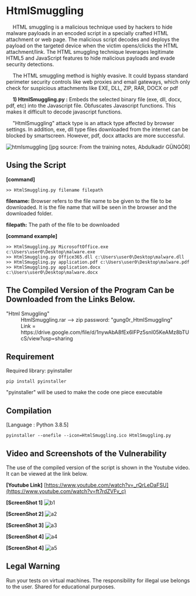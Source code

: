 # HtmlSmuggling
&emsp; HTML smuggling is a malicious technique used by hackers to hide malware payloads in an encoded script in a specially crafted HTML attachment or web page. The malicious script decodes and deploys the payload on the targeted device when the victim opens/clicks the HTML attachment/link. The HTML smuggling technique leverages legitimate HTML5 and JavaScript features to hide malicious payloads and evade security detections.

&emsp; The HTML smuggling method is highly evasive. It could bypass standard perimeter security controls like web proxies and email gateways, which only check for suspicious attachments like EXE, DLL, ZIP, RAR, DOCX or pdf

&emsp; **1) HtmlSmuggling.py :** Embeds the selected binary file (exe, dll, docx, pdf, etc) into the Javascript file. Obfuscates Javascript functions. This makes it difficult to decode javascript functions.

&emsp; "HtmlSmuggling" attack type is an attack type affected by browser settings. In addition, exe, dll type files downloaded from the internet can be blocked by smartscreen. However, pdf, docx attacks are more successful.

![htmlsmuggling](https://user-images.githubusercontent.com/71177413/174580595-4ade6473-7d2a-4ef6-ab98-c788fbd5d3e5.JPG)
[jpg source: From the training notes, Abdulkadir GÜNGÖR]

Using the Script
---

**[command]**
```
>> HtmlSmuggling.py filename filepath
```
**filename:** Browser refers to the file name to be given to the file to be downloaded. It is the file name that will be seen in the browser and the downloaded folder.

**filepath:** The path of the file to be downloaded

**[command example]**
```
>> HtmlSmuggling.py MicrosoftOffice.exe c:\Users\user0\Desktop\malware.exe
>> HtmlSmuggling.py Office365.dll c:\Users\user0\Desktop\malware.dll
>> HtmlSmuggling.py application.pdf c:\Users\user0\Desktop\malware.pdf
>> HtmlSmuggling.py application.docx c:\Users\user0\Desktop\malware.docx
```


The Compiled Version of the Program Can be Downloaded from the Links Below.
---
<dl>
  <dt> "Html Smuggling"
  <dd>
  <dd> HtmlSmuggling.rar --> zip password: "gung0r_HtmlSmuggling"
  <dd> Link = https://drive.google.com/file/d/1nywAbA8fEx6lFPz5snI05KeAMz8bTUcS/view?usp=sharing
</dl>


Requirement
---
Required library: pyinstaller

```
pip install pyinstaller
```

"pyinstaller" will be used to make the code one piece executable

Compilation
---
[Language : Python 3.8.5]
```
pyinstaller --onefile --icon=HtmlSmuggling.ico HtmlSmuggling.py
```

Video and Screenshots of the Vulnerability
---
The use of the compiled version of the script is shown in the Youtube video.
It can be viewed at the link below.

**[Youtube Link]** [https://www.youtube.com/watch?v=_rQrLeDaFSU](https://www.youtube.com/watch?v=ft7rdZVFv_c)

 **[ScreenShot 1]**
![b1](https://user-images.githubusercontent.com/71177413/174581941-8bc693dd-2d0c-4fa2-b1cc-900cbcd3fc0c.png)


**[ScreenShot 2]**
![a2](https://user-images.githubusercontent.com/71177413/174581963-d49e485a-b0e8-4fb1-a56c-5e85e3d3563e.png)

**[ScreenShot 3]**
![a3](https://user-images.githubusercontent.com/71177413/174581996-5c21783d-9acd-4411-bcde-b74287128ab2.png)

**[ScreenShot 4]**
![a4](https://user-images.githubusercontent.com/71177413/174582053-c683d209-ed76-449a-9897-812fa9f99edb.png)

**[ScreenShot 4]**
![a5](https://user-images.githubusercontent.com/71177413/174582090-a9d438ac-a27a-49a0-a4d4-3eeae0e32f69.png)


Legal Warning
---
Run your tests on virtual machines. The responsibility for illegal use belongs to the user. Shared for educational purposes.
